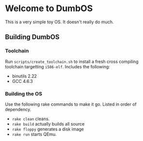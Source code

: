 # Welcome to DumbOS

This is a very simple toy OS. It doesn't really do much.

## Building DumbOS

### Toolchain

Run `scripts/create_toolchain.sh` to install a fresh cross compiling toolchain targetting `i586-elf`. Includes the following:

* binutils 2.22
* GCC 4.6.3

### Building the OS

Use the following rake commands to make it go. Listed in order of dependency.

* `rake clean` cleans.
* `rake build` actually builds all source
* `rake floppy` generates a disk image
* `rake run` starts QEmu.
